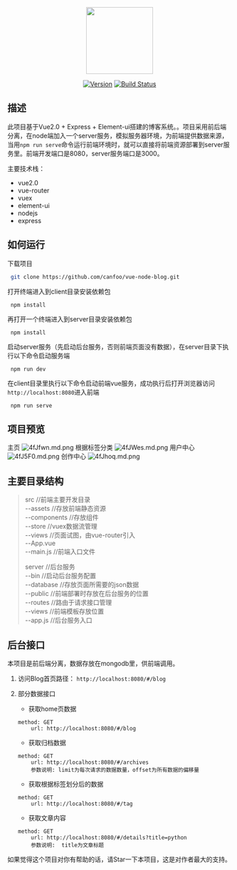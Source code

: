 <p align="center"><img width="150"src="http://i.imgur.com/qs9EUdv.png"></p>
<p align="center">
    <a href="https://npmjs.org/package/express-vue"><img src="https://badge.fury.io/js/express-vue.svg" alt="Version"></a>
    <a href="https://travis-ci.org/express-vue/express-vue"><img src="https://travis-ci.org/express-vue/express-vue.svg?branch=master" alt="Build Status"></a>
</p>

## 描述
此项目基于Vue2.0 + Express + Element-ui搭建的博客系统。。项目采用前后端分离，在node端加入一个server服务，模拟服务器环境，为前端提供数据来源，当用`npm run serve`命令运行前端环境时，就可以直接将前端资源部署到server服务里。前端开发端口是8080，server服务端口是3000。

主要技术栈：<br/>
- vue2.0
- vue-router
- vuex
- element-ui
- nodejs
- express



## 如何运行

下载项目
```bash
 git clone https://github.com/canfoo/vue-node-blog.git
```
 打开终端进入到client目录安装依赖包
```
 npm install
```
 再打开一个终端进入到server目录安装依赖包
```
 npm install
```
启动server服务（先启动后台服务，否则前端页面没有数据），在server目录下执行以下命令启动服务端
```
 npm run dev
```
在client目录里执行以下命令启动前端vue服务，成功执行后打开浏览器访问`http://localhost:8080`进入前端
```
 npm run serve
```

## 项目预览

主页
![4fJfwn.md.png](https://z3.ax1x.com/2021/09/28/4fJfwn.png)
根据标签分类
![4fJWes.md.png](https://z3.ax1x.com/2021/09/28/4fJWes.png)
用户中心
![4fJ5F0.md.png](https://z3.ax1x.com/2021/09/28/4fJ5F0.png)
创作中心
![4fJhoq.md.png](https://z3.ax1x.com/2021/09/28/4fJhoq.png)





## 主要目录结构
> src  //前端主要开发目录<br/>
> --assets  //存放前端静态资源<br/>
> --components  //存放组件<br/>
> --store  //vuex数据流管理<br/>
> --views  //页面试图，由vue-router引入<br/>
> --App.vue <br/>
> --main.js  //前端入口文件<br/>
> 
> server  //后台服务<br/>
> --bin  //启动后台服务配置<br/>
> --database  //存放页面所需要的json数据<br/>
> --public  //前端部署时存放在后台服务的位置<br/>
> --routes  //路由于请求接口管理<br/>
> --views  //前端模板存放位置<br/>
> --app.js  //后台服务入口<br/>



## 后台接口

本项目是前后端分离，数据存放在mongodb里，供前端调用。

1. 访问Blog首页路径： `http://localhost:8080/#/blog`

2. 部分数据接口
	- 获取home页数据
	```
	method: GET
	 	url: http://localhost:8080/#/blog
	```
	- 获取归档数据
	```
	method: GET
	 	url: http://localhost:8080/#/archives
	 	参数说明: limit为每次请求的数据数量，offset为所有数据的偏移量
	```
	- 获取根据标签划分后的数据
	```
	method: GET
	 	url: http://localhost:8080/#/tag
	```
	- 获取文章内容
	```
	method: GET
	 	url: http://localhost:8080/#/details?title=python
	 	参数说明:  title为文章标题
	```

如果觉得这个项目对你有帮助的话，请Star一下本项目，这是对作者最大的支持。
